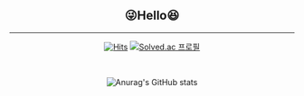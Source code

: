 <div align="center">

## :stuck_out_tongue_winking_eye:**Hello**:laughing:
 ---
 
[![Hits](https://hits.seeyoufarm.com/api/count/incr/badge.svg?url=https%3A%2F%2Fgithub.com%2Fkihyuny&count_bg=%235FB2EA&title_bg=%239B9B9B&icon=angellist.svg&icon_color=%23E7E7E7&title=hits&edge_flat=false)](https://hits.seeyoufarm.com)
 [![Solved.ac 프로필](http://mazassumnida.wtf/api/mini/generate_badge?boj=jsh99875)](https://solved.ac/jsh99875)

<br>
 
![Anurag's GitHub stats](https://github-readme-stats.vercel.app/api?username=kihyuny&theme=gruvbox_light&show_icons=true)    
 
</div>
  
 
  
  

